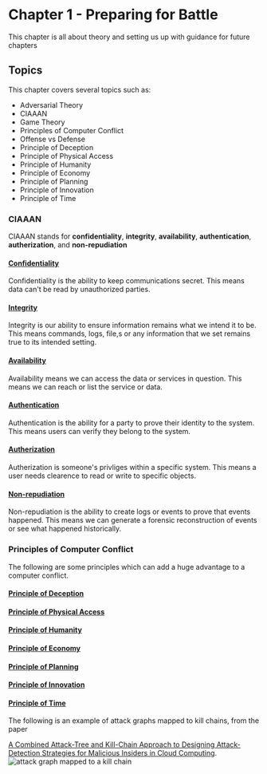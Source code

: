 # Chapter 1 - Preparing for Battle
This chapter is all about theory and setting us up with guidance for future chapters

## Topics

This chapter covers several topics such as:

- Adversarial Theory
- CIAAAN
- Game Theory
- Principles of Computer Conflict
- Offense vs Defense
- Principle of Deception
- Principle of Physical Access
- Principle of Humanity
- Principle of Economy
- Principle of Planning
- Principle of Innovation
- Principle of Time

### CIAAAN

CIAAAN stands for **confidentiality**, **integrity**, **availability**, **authentication**, **autherization**, and **non-repudiation**


#### <u>Confidentiality</u>

Confidentiality is the ability to keep communications secret. This means data can't be read by unauthorized parties.


#### <u>Integrity</u>

Integrity is our ability to ensure information remains what we intend it to be. This means commands, logs, file,s or any information that we set remains true to its intended setting.

#### <u>Availability</u>

Availability means we can access the data or services in question. This means we can reach or list the service or data.


#### <u>Authentication</u>

Authentication is the ability for a party to prove their identity to the system. This means users can verify they belong to the system.


#### <u>Autherization</u>

Autherization is someone's privliges within a specific system. This means a user needs clearence to read or write to specific objects.


#### <u>Non-repudiation</u>

Non-repudiation is the ability to create logs or events to prove that events happened. This means we can generate a forensic reconstruction of events or see what happened historically. 


### Principles of Computer Conflict

The following are some principles which can add a huge advantage to a computer conflict.


#### <u>Principle of Deception</u>


#### <u>Principle of Physical Access</u>


#### <u>Principle of Humanity</u>


#### <u>Principle of Economy</u>


#### <u>Principle of Planning</u>


#### <u>Principle of Innovation</u>


#### <u>Principle of Time</u>


The following is an example of attack graphs mapped to kill chains, from the paper 

[A Combined Attack-Tree and Kill-Chain Approach to Designing Attack-Detection Strategies for Malicious Insiders in Cloud Computing](https://www.c-mric.com/wp-content/uploads/2019/06/Adrian_CyberScience2019.pdf).
![attack graph mapped to a kill chain](https://raw.githubusercontent.com/ahhh/Cybersecurity-Tradecraft/main/Chapter1/Chap1.example.PNG)
